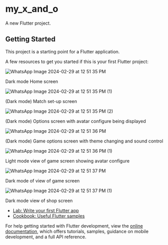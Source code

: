 # my_x_and_o

A new Flutter project.

## Getting Started

This project is a starting point for a Flutter application.

A few resources to get you started if this is your first Flutter project:



![WhatsApp Image 2024-02-29 at 12 51 35 PM](https://github.com/mayoritua07/my_x_and_o/assets/122986498/32156c49-0d9e-49f8-9d9b-902af8282e18)

Dark mode Home screen



![WhatsApp Image 2024-02-29 at 12 51 35 PM (1)](https://github.com/mayoritua07/my_x_and_o/assets/122986498/2922e904-1089-4335-9503-1dafbe401f3d)

(Dark mode) Match set-up screen



![WhatsApp Image 2024-02-29 at 12 51 35 PM (2)](https://github.com/mayoritua07/my_x_and_o/assets/122986498/a1c16884-1a6a-47f7-9162-103a497bcf56)

(Dark mode) Options screen with avatar configure being displayed



![WhatsApp Image 2024-02-29 at 12 51 36 PM](https://github.com/mayoritua07/my_x_and_o/assets/122986498/905b45d7-3d1a-41b4-a984-26e79ffa37ef)

(Dark mode) Game options screen with theme changing and sound control



![WhatsApp Image 2024-02-29 at 12 51 36 PM (1)](https://github.com/mayoritua07/my_x_and_o/assets/122986498/aba68932-0b95-4244-83be-ddab554c1de4)

Light mode view of game screen showing avatar configure



![WhatsApp Image 2024-02-29 at 12 51 37 PM](https://github.com/mayoritua07/my_x_and_o/assets/122986498/a96017b6-5b06-4c50-ae87-72c58fe5c180)

Dark mode of view of game screen



![WhatsApp Image 2024-02-29 at 12 51 37 PM (1)](https://github.com/mayoritua07/my_x_and_o/assets/122986498/b6af4926-cc17-4cab-9361-40cd7a855568)

Dark mode view of shop screen



- [Lab: Write your first Flutter app](https://docs.flutter.dev/get-started/codelab)
- [Cookbook: Useful Flutter samples](https://docs.flutter.dev/cookbook)

For help getting started with Flutter development, view the
[online documentation](https://docs.flutter.dev/), which offers tutorials,
samples, guidance on mobile development, and a full API reference.
